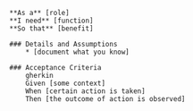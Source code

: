     **As a** [role]  
    **I need** [function]  
    **So that** [benefit]  
          
    ### Details and Assumptions
        * [document what you know]  
        
    ### Acceptance Criteria
        gherkin 
        Given [some context]
        When [certain action is taken]
        Then [the outcome of action is observed]
